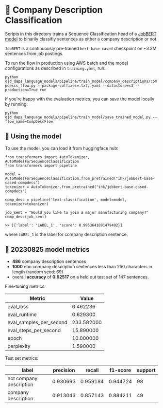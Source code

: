 # 📠 Company Description Classification

Scripts in this directory trains a Sequence Classification head of a [JobBERT model](https://huggingface.co/jjzha/jobbert-base-cased) to binarily classifiy sentences as either a company description or not.

`JobBERT` is a continuously pre-trained `bert-base-cased` checkpoint on ~3.2M sentences from job postings.

To run the flow in production using AWS batch and the model configurations as described in `training.yaml`, run:

`python ojd_daps_language_models/pipeline/train_model/company_descriptions/compdescs_flow.py --package-suffixes=.txt,.yaml --datastore=s3 --production=True run`

If you're happy with the evaluation metrics, you can save the model locally by running:

`python ojd_daps_language_models/pipeline/train_model/save_trained_model.py --flow_name=CompDescFlow`

## 📠 Using the model

To use the model, you can load it from huggingface hub:

```
from transformers import AutoTokenizer, AutoModelForSequenceClassification
from transformers import pipeline

model = AutoModelForSequenceClassification.from_pretrained("ihk/jobbert-base-cased-compdecs")
tokenizer = AutoTokenizer.from_pretrained("ihk/jobbert-base-cased-compdecs")

comp_desc = pipeline('text-classification', model=model, tokenizer=tokenizer)

job_sent = "Would you like to join a major manufacturing company?"
comp_desc(job_sent)

>> [{'label': 'LABEL_1', 'score': 0.9953641891479492}]
```

where `LABEL_1` is the label for company description sentence.

## 📠 20230825 model metrics

- **486** company description sentences
- **1000** non company description sentences less than 250 characters in length (random seed: 69)
- overall **accuracy** of **0.92517** on a held out test set of 147 sentences.

Fine-tuning metrics:

| Metric                  | Value      |
| ----------------------- | ---------- |
| eval_loss               | 0.462236   |
| eval_runtime            | 0.629300   |
| eval_samples_per_second | 233.582000 |
| eval_steps_per_second   | 15.890000  |
| epoch                   | 10.000000  |
| perplexity              | 1.590000   |

Test set metrics:

| label                   | precision | recall   | f1-score | support |
| ----------------------- | --------- | -------- | -------- | ------- |
| not company description | 0.930693  | 0.959184 | 0.944724 | 98      |
| company description     | 0.913043  | 0.857143 | 0.884211 | 49      |
